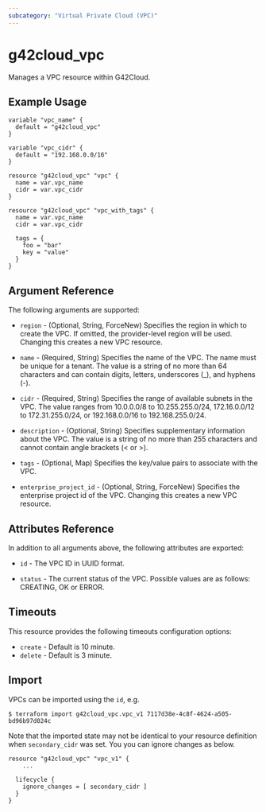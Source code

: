 ```yaml
---
subcategory: "Virtual Private Cloud (VPC)"
---
```


# g42cloud_vpc

Manages a VPC resource within G42Cloud.

## Example Usage

```hcl
variable "vpc_name" {
  default = "g42cloud_vpc"
}

variable "vpc_cidr" {
  default = "192.168.0.0/16"
}

resource "g42cloud_vpc" "vpc" {
  name = var.vpc_name
  cidr = var.vpc_cidr
}

resource "g42cloud_vpc" "vpc_with_tags" {
  name = var.vpc_name
  cidr = var.vpc_cidr

  tags = {
    foo = "bar"
    key = "value"
  }
}
```

## Argument Reference

The following arguments are supported:

* `region` - (Optional, String, ForceNew) Specifies the region in which to create the VPC. If omitted, the
  provider-level region will be used. Changing this creates a new VPC resource.

* `name` - (Required, String) Specifies the name of the VPC. The name must be unique for a tenant. The value is a string
  of no more than 64 characters and can contain digits, letters, underscores (_), and hyphens (-).

* `cidr` - (Required, String) Specifies the range of available subnets in the VPC. The value ranges from 10.0.0.0/8 to
  10.255.255.0/24, 172.16.0.0/12 to 172.31.255.0/24, or 192.168.0.0/16 to 192.168.255.0/24.

* `description` - (Optional, String) Specifies supplementary information about the VPC. The value is a string of
  no more than 255 characters and cannot contain angle brackets (< or >).

* `tags` - (Optional, Map) Specifies the key/value pairs to associate with the VPC.

* `enterprise_project_id` - (Optional, String, ForceNew) Specifies the enterprise project id of the VPC. Changing this
  creates a new VPC resource.

## Attributes Reference

In addition to all arguments above, the following attributes are exported:

* `id` - The VPC ID in UUID format.

* `status` - The current status of the VPC. Possible values are as follows: CREATING, OK or ERROR.

## Timeouts

This resource provides the following timeouts configuration options:

* `create` - Default is 10 minute.
* `delete` - Default is 3 minute.

## Import

VPCs can be imported using the `id`, e.g.

```
$ terraform import g42cloud_vpc.vpc_v1 7117d38e-4c8f-4624-a505-bd96b97d024c
```

Note that the imported state may not be identical to your resource definition when `secondary_cidr` was set.
You you can ignore changes as below.

```
resource "g42cloud_vpc" "vpc_v1" {
    ...

  lifecycle {
    ignore_changes = [ secondary_cidr ]
  }
}
```
